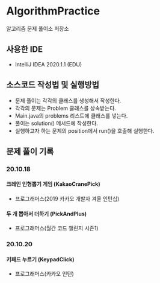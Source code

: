 # AlgorithmPractice
알고리즘 문제 풀이소 저장소

## 사용한 IDE
- IntelliJ IDEA 2020.1.1 (EDU)

## 소스코드 작성법 및 실행방법
- 문제 풀이는 각각의 클래스를 생성해서 작성한다.
- 각각의 문제는 Problem 클래스를 상속받는다. 
- Main.java의 problems 리스트에 클래스를 넣는다.
- 풀이는 solution() 메서드에 작성한다. 
- 실행하고자 하는 문제의 position에서 run()을 호출해 실행한다.

## 문제 풀이 기록

### 20.10.18 
#### 크레인 인형뽑기 게임 (KakaoCranePick) 
- 프로그래머스(2019 카카오 개발자 겨울 인턴십)
#### 두 개 뽑아서 더하기 (PickAndPlus) 
- 프로그래머스(월간 코드 챌린지 시즌1)

### 20.10.20
#### 키패드 누르기 (KeypadClick)
- 프로그래머스(카카오 인턴)